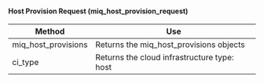 #### Host Provision Request (miq\_host\_provision\_request)

| Method                | Use                                         |
| --------------------- | ------------------------------------------- |
| miq\_host\_provisions | Returns the miq\_host\_provisions objects   |
| ci\_type              | Returns the cloud infrastructure type: host |
